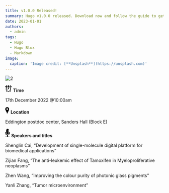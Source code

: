 ```yaml
---
title: v1.0.0 Released!
summary: Hugo v1.0.0 released. Download now and follow the guide to get started in 5 minutes!
date: 2023-01-01
authors:
  - admin
tags:
  - Hugo
  - Hugo Blox
  - Markdown
image:
  caption: 'Image credit: [**Unsplash**](https://unsplash.com)'
---
```


![2](202212.jpg)


![Alarm clock with solid fill](Aspose.Words.6fbfb5c6-2e9d-4ed7-afdb-c87fe0d94474.002.png) **Time**

17th December 2022 @10:00am

![Marker with solid fill](Aspose.Words.6fbfb5c6-2e9d-4ed7-afdb-c87fe0d94474.003.png) **Location**

Eddington postdoc center, Sanders Hall (Block E)

![Radio microphone with solid fill](Aspose.Words.6fbfb5c6-2e9d-4ed7-afdb-c87fe0d94474.004.png) **Speakers and titles**

Shenglin Cai, “Development of single-molecule digital platform for biomedical applications”

Zijian Fang, “The anti-leukemic effect of Tamoxifen in Myeloproliferative neoplasms”

Zhen Wang, “Improving the colour purity of photonic glass pigments”

Yanli Zhang, “Tumor microenvironment”

